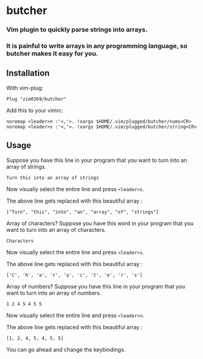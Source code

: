 # butcher

### Vim plugin to quickly parse strings into arrays.
### It is painful to write arrays in any programming language, so butcher makes it easy for you.


## Installation
With vim-plug:
```
Plug "zim0369/butcher"
```
Add this to your vimrc:
```
noremap <leader>n :'<,'>. !xargs $HOME/.vim/plugged/butcher/nums<CR>
noremap <leader>s :'<,'>. !xargs $HOME/.vim/plugged/butcher/string<CR>
```


## Usage
Suppose you have this line in your program that you want to turn into an array of strings.
```
Turn this into an array of strings
```
Now visually select the entire line and press `<leader>s`.

The above line gets replaced with this beautiful array :
```
["Turn", "this", "into", "an", "array", "of", "strings"]
```

Array of characters?
Suppose you have this word in your program that you want to turn into an array of characters.
```
Characters
```
Now visually select the entire line and press `<leader>s`.

The above line gets replaced with this beautiful array :
```
['C', 'h', 'a', 'r', 'a', 'c', 't', 'e', 'r', 's']
```

Array of numbers?
Suppose you have this line in your program that you want to turn into an array of numbers.
```
1 2 4 5 4 5 5
```
Now visually select the entire line and press `<leader>n`.

The above line gets replaced with this beautiful array :
```
[1, 2, 4, 5, 4, 5, 5]
```

You can go ahead and change the keybindings.
